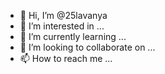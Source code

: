 - 👋 Hi, I’m @25lavanya
- 👀 I’m interested in ...
- 🌱 I’m currently learning ...
- 💞️ I’m looking to collaborate on ...
- 📫 How to reach me ...

<!---
25lavanya/25lavanya is a ✨ special ✨ repository because its `README.md` (this file) appears on your GitHub profile.
You can click the Preview link to take a look at your changes.
--->
